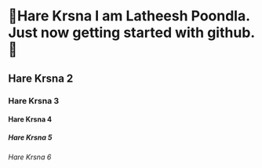 # 💮Hare Krsna I am Latheesh Poondla. Just now getting started with github.💮
## Hare Krsna 2
### Hare Krsna 3
#### Hare Krsna 4
##### Hare Krsna 5
###### Hare Krsna 6
